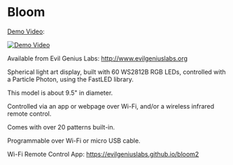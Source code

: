 # Bloom

[Demo Video](https://youtu.be/1ne9Ra7c7DI):

[![Demo Video](http://img.youtube.com/vi/1ne9Ra7c7DI/0.jpg)](https://youtu.be/1ne9Ra7c7DI)

Available from Evil Genius Labs: http://www.evilgeniuslabs.org

Spherical light art display, built with 60 WS2812B RGB LEDs, controlled with a Particle Photon, using the FastLED library.

This model is about 9.5" in diameter.

Controlled via an app or webpage over Wi-Fi, and/or a wireless infrared remote control.

Comes with over 20 patterns built-in.

Programmable over Wi-Fi or micro USB cable.

Wi-Fi Remote Control App: https://evilgeniuslabs.github.io/bloom2
